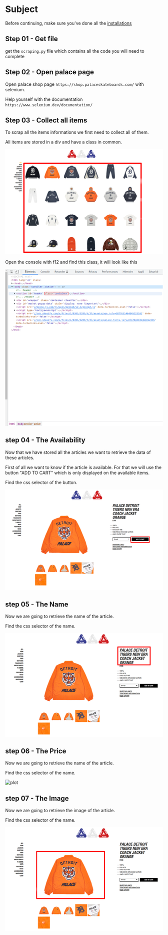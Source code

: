 # Subject

Before continuing, make sure you've done all the [installations](https://github.com/paulmondon/Workshop_Scraping/blob/main/Installations.md)

## Step 01 - Get file

get the `scraping.py` file which contains all the code you will need to complete

## Step 02 - Open palace page

Open palace shop page `https://shop.palaceskateboards.com/` with selenium.

Help yourself with the documentation `https://www.selenium.dev/documentation/`

## Step 03 - Collect all items

To scrap all the items informations we first need to collect all of them.

All items are stored in a div and have a class in common.

![plot](https://github.com/paulmondon/Workshop_Scraping/blob/main/asides/images/workshop.png)

Open the console with f12 and find this class, it will look like this

![plot](https://github.com/paulmondon/Workshop_Scraping/blob/main/asides/images/class.png)

## step 04 - The Availability

Now that we have stored all the articles we want to retrieve the data of these articles.

First of all we want to know if the article is available. For that we will use the button "ADD TO CART" which is only displayed on the available items.

Find the css selector of the button.

![plot](https://github.com/paulmondon/Workshop_Scraping/blob/main/asides/images/add.png)

## step 05 - The Name

Now we are going to retrieve the name of the article.

Find the css selector of the name.

![plot](https://github.com/paulmondon/Workshop_Scraping/blob/main/asides/images/nom.png)

## step 06 - The Price

Now we are going to retrieve the name of the article.

Find the css selector of the name.

![plot](https://github.com/paulmondon/Workshop_Scraping/blob/main/asides/images/disponibilité.png)

## step 07 - The Image

Now we are going to retrieve the image of the article.

Find the css selector of the name.

![plot](https://github.com/paulmondon/Workshop_Scraping/blob/main/asides/images/image.png)
